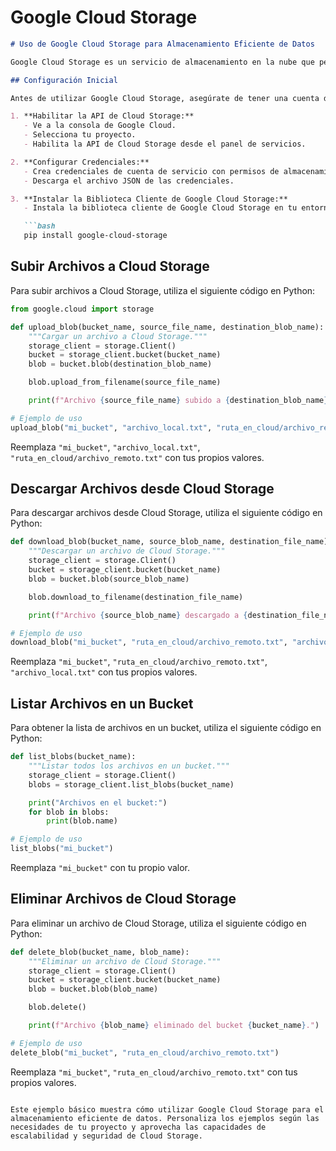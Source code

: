 # Google Cloud Storage

```markdown
# Uso de Google Cloud Storage para Almacenamiento Eficiente de Datos

Google Cloud Storage es un servicio de almacenamiento en la nube que permite almacenar y recuperar datos de manera escalable y segura. A continuación, se presenta un ejemplo básico de cómo utilizar Google Cloud Storage para el almacenamiento eficiente de datos.

## Configuración Inicial

Antes de utilizar Google Cloud Storage, asegúrate de tener una cuenta de Google Cloud y haber creado un proyecto. A continuación, se describen los pasos iniciales:

1. **Habilitar la API de Cloud Storage:**
   - Ve a la consola de Google Cloud.
   - Selecciona tu proyecto.
   - Habilita la API de Cloud Storage desde el panel de servicios.

2. **Configurar Credenciales:**
   - Crea credenciales de cuenta de servicio con permisos de almacenamiento.
   - Descarga el archivo JSON de las credenciales.

3. **Instalar la Biblioteca Cliente de Google Cloud Storage:**
   - Instala la biblioteca cliente de Google Cloud Storage en tu entorno de desarrollo:

   ```bash
   pip install google-cloud-storage
   ```

## Subir Archivos a Cloud Storage

Para subir archivos a Cloud Storage, utiliza el siguiente código en Python:

```python
from google.cloud import storage

def upload_blob(bucket_name, source_file_name, destination_blob_name):
    """Cargar un archivo a Cloud Storage."""
    storage_client = storage.Client()
    bucket = storage_client.bucket(bucket_name)
    blob = bucket.blob(destination_blob_name)

    blob.upload_from_filename(source_file_name)

    print(f"Archivo {source_file_name} subido a {destination_blob_name} en el bucket {bucket_name}.")

# Ejemplo de uso
upload_blob("mi_bucket", "archivo_local.txt", "ruta_en_cloud/archivo_remoto.txt")
```

Reemplaza `"mi_bucket"`, `"archivo_local.txt"`, `"ruta_en_cloud/archivo_remoto.txt"` con tus propios valores.

## Descargar Archivos desde Cloud Storage

Para descargar archivos desde Cloud Storage, utiliza el siguiente código en Python:

```python
def download_blob(bucket_name, source_blob_name, destination_file_name):
    """Descargar un archivo de Cloud Storage."""
    storage_client = storage.Client()
    bucket = storage_client.bucket(bucket_name)
    blob = bucket.blob(source_blob_name)

    blob.download_to_filename(destination_file_name)

    print(f"Archivo {source_blob_name} descargado a {destination_file_name}.")

# Ejemplo de uso
download_blob("mi_bucket", "ruta_en_cloud/archivo_remoto.txt", "archivo_local.txt")
```

Reemplaza `"mi_bucket"`, `"ruta_en_cloud/archivo_remoto.txt"`, `"archivo_local.txt"` con tus propios valores.

## Listar Archivos en un Bucket

Para obtener la lista de archivos en un bucket, utiliza el siguiente código en Python:

```python
def list_blobs(bucket_name):
    """Listar todos los archivos en un bucket."""
    storage_client = storage.Client()
    blobs = storage_client.list_blobs(bucket_name)

    print("Archivos en el bucket:")
    for blob in blobs:
        print(blob.name)

# Ejemplo de uso
list_blobs("mi_bucket")
```

Reemplaza `"mi_bucket"` con tu propio valor.

## Eliminar Archivos de Cloud Storage

Para eliminar un archivo de Cloud Storage, utiliza el siguiente código en Python:

```python
def delete_blob(bucket_name, blob_name):
    """Eliminar un archivo de Cloud Storage."""
    storage_client = storage.Client()
    bucket = storage_client.bucket(bucket_name)
    blob = bucket.blob(blob_name)

    blob.delete()

    print(f"Archivo {blob_name} eliminado del bucket {bucket_name}.")

# Ejemplo de uso
delete_blob("mi_bucket", "ruta_en_cloud/archivo_remoto.txt")
```

Reemplaza `"mi_bucket"`, `"ruta_en_cloud/archivo_remoto.txt"` con tus propios valores.

```

Este ejemplo básico muestra cómo utilizar Google Cloud Storage para el almacenamiento eficiente de datos. Personaliza los ejemplos según las necesidades de tu proyecto y aprovecha las capacidades de escalabilidad y seguridad de Cloud Storage.